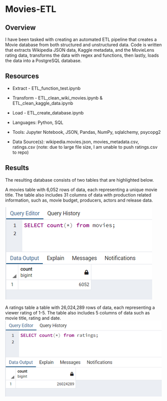 # Movies-ETL

## Overview

I have been tasked with creating an automated ETL pipeline that creates a Movie database from both structured and unstructured data. 
Code is written that extracts Wikipedia JSON data, Kaggle metadata, and the MovieLens rating data, transforms the data with regex and functions, then lastly, loads the data into a PostgreSQL database.

## Resources

- Extract - ETL_function_test.ipynb <br>
- Transform - ETL_clean_wiki_movies.ipynb & ETL_clean_kaggle_data.ipynb <br>
- Load - ETL_create_database.ipynb <br>

- Languages: Python, SQL
- Tools: Jupyter Notebook, JSON, Pandas, NumPy, sqlalchemy, psycopg2
- Data Source(s): wikipedia.movies.json, movies_metadata.csv, ratings.csv (note: due to large file size, I am unable to push ratings.csv to repo)


## Results

The resulting database consists of two tables that are highlighted below.

A movies table with 6,052 rows of data, each representing a unique movie title. The table also includes 31 columns of data with production related information, such as, movie budget, producers, actors and release data. 

![movies](https://github.com/ashley-green1/Movies-ETL/blob/main/Resources/movies_query.png)

A ratings table a table with 26,024,289 rows of data, each representing a viewer rating of 1-5. The table also includes 5 columns of data such as movie title, rating and date.
![ratings](https://github.com/ashley-green1/Movies-ETL/blob/main/Resources/ratings_query.png)

